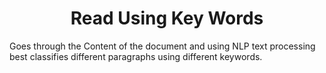 
<center> <h1>Read Using Key Words </h1> </center>

Goes through the Content of the document and using NLP text processing best classifies different paragraphs using different keywords. 


